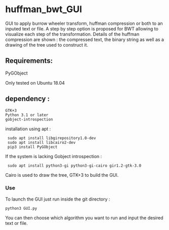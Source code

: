 # huffman_bwt_GUI
GUI to apply burrow wheeler transform, huffman compression or both to an inputed text or file.
A step by step option is proposed for BWT allowing to visualize each step of the transformation.
Details of the huffman compression are shown : the compressed text, the binary string as well as a drawing of the tree used to construct it. 


## Requirements: 
PyGObject

Only tested on Ubuntu 18.04

## dependency :

    GTK+3
    Python 3.1 or later
    gobject-introspection
    
installation using apt : 


     sudo apt install libgirepository1.0-dev
     sudo apt install libcairo2-dev
     pip3 install PyGObject 
If the system is lacking Gobject introspection :

     sudo apt install python3-gi python3-gi-cairo gir1.2-gtk-3.0

Cairo is used to draw the tree, GTK+3 to build the GUI.

### Use 
To launch the GUI just run inside the git directory : 

    python3 GUI.py 
    
You can then choose which algorithm you want to run and input the desired text or file. 
